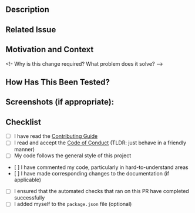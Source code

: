 <!--- Provide a short, general summary of your changes in the Title above -->

## Description
<!-- Describe your changes in detail -->

## Related Issue
<!-- If there is an issue related to this PR or this PR fixes the issue, please add it here: -->

## Motivation and Context
<!- Why is this change required? What problem does it solve? -->

## How Has This Been Tested?
<!-- Please describe in detail how you tested your changes. -->
<!-- Include details of your testing environment, and the tests you ran to -->
<!-- see how your change affects other areas of the code, etc. -->

## Screenshots (if appropriate):
<!-- Add some screenshots here, if applicable -->

## Checklist
- [ ] I have read the [Contributing Guide](../Contributing.md)
- [ ] I read and accept the [Code of Conduct](../Code_of_Conduct.md) (TLDR: just behave in a friendly manner)
- [ ] My code follows the general style of this project
- [ ] I have commented my code, particularly in hard-to-understand areas
- [ ] I have made corresponding changes to the documentation (if applicable)
- [ ] I ensured that the automated checks that ran on this PR have completed successfully
- [ ] I added myself to the `package.json` file (optional)
